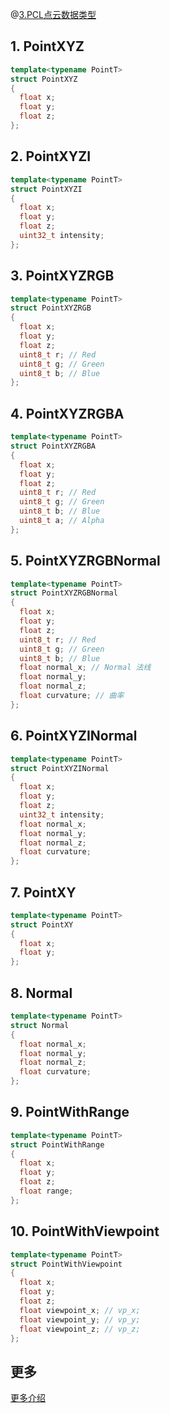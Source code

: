 @[3.PCL点云数据类型](这里写自定义目录标题)


## 1. PointXYZ

```cpp
template<typename PointT>
struct PointXYZ
{
  float x;
  float y;
  float z;
};
```
## 2. PointXYZI
```cpp
template<typename PointT>
struct PointXYZI
{
  float x;
  float y;
  float z;
  uint32_t intensity;
};
```
## 3. PointXYZRGB

```cpp
template<typename PointT>
struct PointXYZRGB
{
  float x;
  float y;
  float z;
  uint8_t r; // Red
  uint8_t g; // Green
  uint8_t b; // Blue
};
```
## 4. PointXYZRGBA

```cpp
template<typename PointT>
struct PointXYZRGBA
{
  float x;
  float y;
  float z;
  uint8_t r; // Red
  uint8_t g; // Green
  uint8_t b; // Blue
  uint8_t a; // Alpha
};
```
## 5. PointXYZRGBNormal

```cpp
template<typename PointT>
struct PointXYZRGBNormal
{
  float x;
  float y;
  float z;
  uint8_t r; // Red
  uint8_t g; // Green
  uint8_t b; // Blue
  float normal_x; // Normal 法线
  float normal_y;
  float normal_z;
  float curvature; // 曲率 
};
```
## 6. PointXYZINormal

```cpp
template<typename PointT>
struct PointXYZINormal
{
  float x;
  float y;
  float z;
  uint32_t intensity;
  float normal_x;
  float normal_y;
  float normal_z;
  float curvature;
};
```
## 7. PointXY
```cpp
template<typename PointT>
struct PointXY
{
  float x;
  float y;
};
```

## 8. Normal

```cpp
template<typename PointT>
struct Normal
{
  float normal_x;
  float normal_y;
  float normal_z;
  float curvature;
};
```


## 9. PointWithRange

```cpp
template<typename PointT>
struct PointWithRange
{
  float x;
  float y;
  float z;
  float range;
};
```

## 10. PointWithViewpoint

```cpp
template<typename PointT>
struct PointWithViewpoint
{
  float x;
  float y;
  float z;
  float viewpoint_x; // vp_x;
  float viewpoint_y; // vp_y;
  float viewpoint_z; // vp_z;
};
```
## 更多
[更多介绍](https://blog.csdn.net/u013925378/article/details/83537844)
